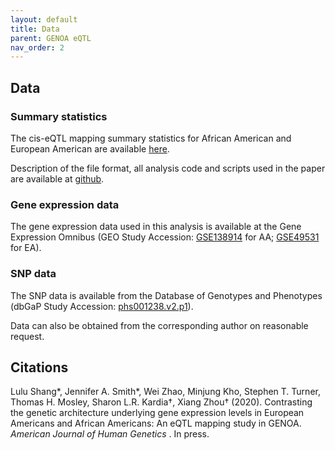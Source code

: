 ```yaml
---
layout: default
title: Data
parent: GENOA eQTL
nav_order: 2
---
```


## Data


### Summary statistics 

The cis-eQTL mapping summary statistics for African American and European American are available [here](http://xzlab.org/data.html). 

Description of the file format, all analysis code and scripts used in the paper are available at [github](https://github.com/shangll123/GENOA_eQTL).

### Gene expression data  
The gene expression data used in this analysis is available at the Gene Expression Omnibus (GEO Study Accession: [GSE138914](https://www.ncbi.nlm.nih.gov/geo/query/acc.cgi?acc=GSE138914) for AA; [GSE49531](https://www.ncbi.nlm.nih.gov/geo/query/acc.cgi?acc=GSE49531) for EA).

### SNP data  
The SNP data is available from the Database of Genotypes and Phenotypes (dbGaP Study Accession: [phs001238.v2.p1](https://www.ncbi.nlm.nih.gov/projects/gap/cgi-bin/study.cgi?study_id=phs001238.v2.p1)). 

Data can also be obtained from the corresponding author on reasonable request.


## Citations

Lulu Shang\*, Jennifer A. Smith\*, Wei Zhao, Minjung Kho, Stephen T. Turner, Thomas H. Mosley, Sharon L.R. Kardia†, Xiang Zhou† (2020). Contrasting the genetic architecture underlying gene expression levels in European Americans and African Americans: An eQTL mapping study in GENOA. *American Journal of Human Genetics* . In press.


